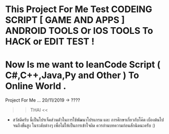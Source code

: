 # This Project For Me Test CODEING SCRIPT [ GAME AND APPS ] ANDROID TOOLS Or IOS TOOLS To HACK or EDIT TEST !
# Now Is me want to leanCode Script ( C#,C++,Java,Py and Other ) To Online World .

Project For Me ... 20/11/2019 -> ????  

>> THAI <<
- สวัสดีครับ นี้เป็นโปรเจ็คส่วนตัวในการใช้พัฒนาโปรแกรม และ การศึกษาเกี่ยวกับโค๊ต เบืองต้นไปจนถึงขั้นสูง ในระดับต่างๆ เพื่อไม่ให้เป็นการเข้าใจผิด ควรอ่านบทความก่อนสักนิดนะครับ :) 
